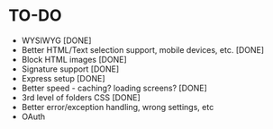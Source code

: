 TO-DO
=====

- WYSIWYG [DONE]
- Better HTML/Text selection support, mobile devices, etc. [DONE]
- Block HTML images [DONE]
- Signature support [DONE]
- Express setup [DONE]
- Better speed - caching? loading screens? [DONE]
- 3rd level of folders CSS [DONE]
- Better error/exception handling, wrong settings, etc
- OAuth 
